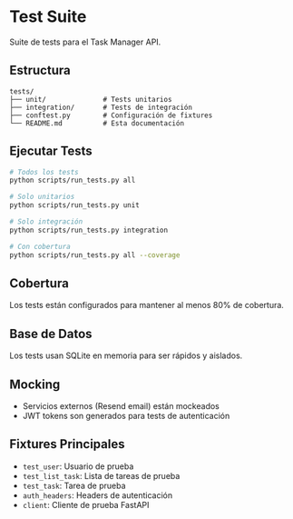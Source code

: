 # Test Suite

Suite de tests para el Task Manager API.

## Estructura

```
tests/
├── unit/              # Tests unitarios
├── integration/       # Tests de integración
├── conftest.py        # Configuración de fixtures
└── README.md          # Esta documentación
```

## Ejecutar Tests

```bash
# Todos los tests
python scripts/run_tests.py all

# Solo unitarios
python scripts/run_tests.py unit

# Solo integración
python scripts/run_tests.py integration

# Con cobertura
python scripts/run_tests.py all --coverage
```

## Cobertura

Los tests están configurados para mantener al menos 80% de cobertura.

## Base de Datos

Los tests usan SQLite en memoria para ser rápidos y aislados.

## Mocking

- Servicios externos (Resend email) están mockeados
- JWT tokens son generados para tests de autenticación

## Fixtures Principales

- `test_user`: Usuario de prueba
- `test_list_task`: Lista de tareas de prueba
- `test_task`: Tarea de prueba
- `auth_headers`: Headers de autenticación
- `client`: Cliente de prueba FastAPI
